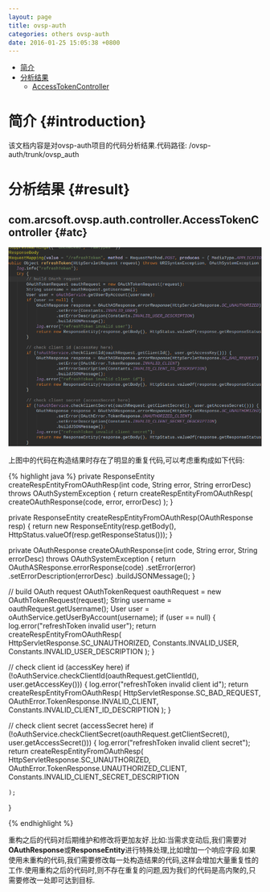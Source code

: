 ```yaml
---
layout: page
title: ovsp-auth
categories: others ovsp-auth
date: 2016-01-25 15:05:38 +0800
---
```


- [简介](#introduction)
- [分析结果](#result)
  - [AccessTokenController](#atc)

# 简介 {#introduction}
该文档内容是对ovsp-auth项目的代码分析结果.代码路径: /ovsp-auth/trunk/ovsp_auth

# 分析结果 {#result}

## com.arcsoft.ovsp.auth.controller.AccessTokenController {#atc}
![atc-1](/images/ovsp-auth/atc-1.png)

上图中的代码在构造结果时存在了明显的重复代码,可以考虑重构成如下代码:

{% highlight java %}
private ResponseEntity createRespEntityFromOAuthResp(int code, String error, String errorDesc) throws OAuthSystemException {
    return createRespEntityFromOAuthResp(
            createOAuthResponse(code, error, errorDesc)
    );
}

private ResponseEntity createRespEntityFromOAuthResp(OAuthResponse resp) {
    return new ResponseEntity(resp.getBody(), HttpStatus.valueOf(resp.getResponseStatus()));
}

private OAuthResponse createOAuthResponse(int code, String error, String errorDesc) throws OAuthSystemException {
    return OAuthASResponse.errorResponse(code)
            .setError(error)
            .setErrorDescription(errorDesc)
            .buildJSONMessage();
}

// build OAuth request
OAuthTokenRequest oauthRequest = new OAuthTokenRequest(request);
String username = oauthRequest.getUsername();
User user = oAuthService.getUserByAccount(username);
if (user == null) {
    log.error("refreshToken invalid user");
    return createRespEntityFromOAuthResp(
            HttpServletResponse.SC_UNAUTHORIZED,
            Constants.INVALID_USER,
            Constants.INVALID_USER_DESCRIPTION
    );
}

// check client id (accessKey here)
if (!oAuthService.checkClientId(oauthRequest.getClientId(), user.getAccessKey())) {
    log.error("refreshToken invalid client id");
    return createRespEntityFromOAuthResp(
            HttpServletResponse.SC_BAD_REQUEST,
            OAuthError.TokenResponse.INVALID_CLIENT,
            Constants.INVALID_CLIENT_ID_DESCRIPTION
    );
}

// check client secret (accessSecret here)
if (!oAuthService.checkClientSecret(oauthRequest.getClientSecret(), user.getAccessSecret())) {
    log.error("refreshToken invalid client secret");
    return createRespEntityFromOAuthResp(
            HttpServletResponse.SC_UNAUTHORIZED,
            OAuthError.TokenResponse.UNAUTHORIZED_CLIENT,
            Constants.INVALID_CLIENT_SECRET_DESCRIPTION

    );
}

{% endhighlight %}

重构之后的代码对后期维护和修改将更加友好.比如:当需求变动后,我们需要对**OAuthResponse**或**ResponseEntity**进行特殊处理,比如增加一个响应字段.如果使用未重构的代码,我们需要修改每一处构造结果的代码,这样会增加大量重复性的工作.使用重构之后的代码时,则不存在重复的问题,因为我们的代码是高内聚的,只需要修改一处即可达到目标.
